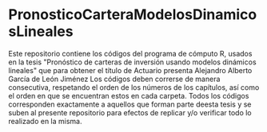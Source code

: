 # PronosticoCarteraModelosDinamicosLineales
Este repositorio contiene los códigos del programa de cómputo R, usados en la tesis "Pronóstico de carteras de inversión usando modelos dinámicos lineales" que para obtener el título de Actuario presenta Alejandro Alberto García de León Jiménez
Los códigos deben correrse de manera consecutiva, respetando el orden de los números de los capítulos, así como el orden en que se encuentran estos en cada carpeta.
Todos los códigos corresponden exactamente a aquellos que forman parte deesta tesis y se suben al presente repositorio para efectos de replicar y/o verificar todo lo realizado en la misma.
